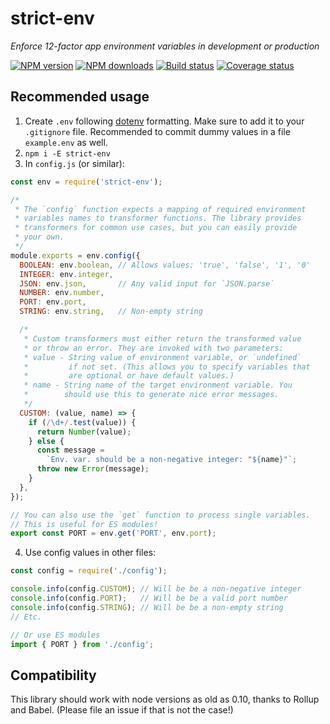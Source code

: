 # strict-env
*Enforce 12-factor app environment variables in development or production*

[![NPM version](https://img.shields.io/npm/v/strict-env.svg)](https://www.npmjs.com/package/strict-env)
[![NPM downloads](https://img.shields.io/npm/dt/strict-env.svg)](https://www.npmjs.com/package/strict-env)
[![Build status][build-badge]][build-link]
[![Coverage status][coverage-badge]][coverage-link]

## Recommended usage

1. Create `.env` following [dotenv][dotenv-link] formatting. Make
   sure to add it to your `.gitignore` file. Recommended to commit
   dummy values in a file `example.env` as well.
2. `npm i -E strict-env`
3. In `config.js` (or similar):
```js
const env = require('strict-env');

/*
 * The `config` function expects a mapping of required environment
 * variables names to transformer functions. The library provides
 * transformers for common use cases, but you can easily provide
 * your own.
 */
module.exports = env.config({
  BOOLEAN: env.boolean, // Allows values: 'true', 'false', '1', '0'
  INTEGER: env.integer,
  JSON: env.json,       // Any valid input for `JSON.parse`
  NUMBER: env.number,
  PORT: env.port,
  STRING: env.string,   // Non-empty string

  /*
   * Custom transformers must either return the transformed value
   * or throw an error. They are invoked with two parameters:
   * value - String value of environment variable, or `undefined`
   *         if not set. (This allows you to specify variables that
   *         are optional or have default values.)
   * name - String name of the target environment variable. You
   *        should use this to generate nice error messages.
   */
  CUSTOM: (value, name) => {
    if (/\d+/.test(value)) {
      return Number(value);
    } else {
      const message =
        `Env. var. should be a non-negative integer: "${name}"`;
      throw new Error(message);
    }
  },
});

// You can also use the `get` function to process single variables.
// This is useful for ES modules!
export const PORT = env.get('PORT', env.port);
```
4. Use config values in other files:
```js
const config = require('./config');

console.info(config.CUSTOM); // Will be be a non-negative integer
console.info(config.PORT);   // Will be be a valid port number
console.info(config.STRING); // Will be be a non-empty string
// Etc.

// Or use ES modules
import { PORT } from './config';
```

## Compatibility
This library should work with node versions as old as 0.10, thanks
to Rollup and Babel. (Please file an issue if that is not the
case!)

[build-badge]: https://travis-ci.org/AndyBarron/strict-env.svg?branch=master
[build-link]: https://travis-ci.org/AndyBarron/strict-env
[coverage-badge]: https://coveralls.io/repos/github/AndyBarron/strict-env/badge.svg?branch=master
[coverage-link]: https://coveralls.io/github/AndyBarron/strict-env?branch=master
[dotenv-link]: https://github.com/motdotla/dotenv
